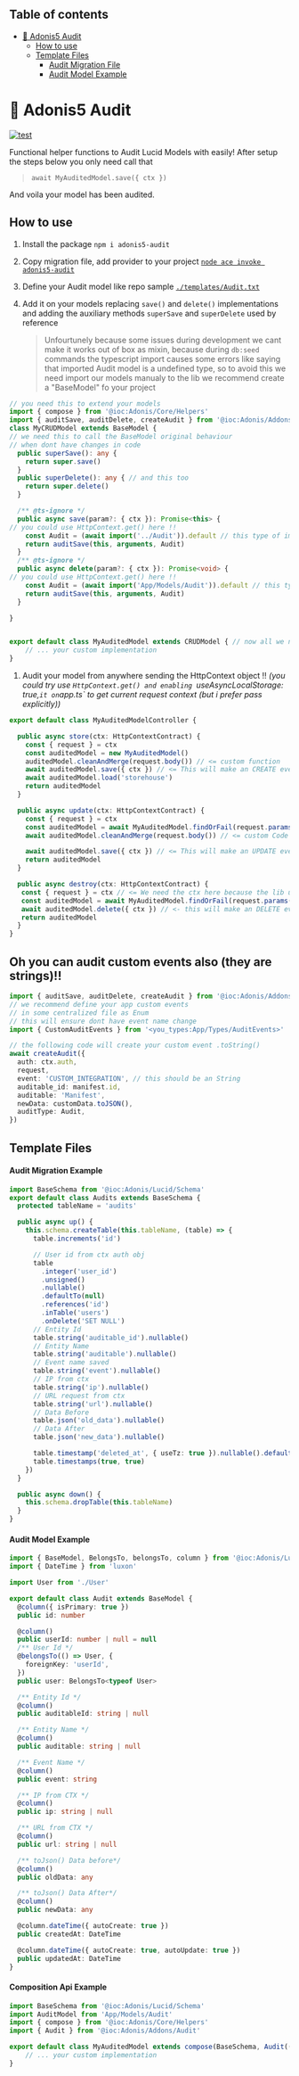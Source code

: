 ## Table of contents

- [🔖 Adonis5 Audit](#🔖-Adonis5-Audit)
  - [How to use](#How-to-use)
  - [Template Files](#Template-Files)
    - [Audit Migration File](#Audit-Migration-File)
    - [Audit Model Example](#Audit-Model-Example)

# 🔖 Adonis5 Audit
[![test](https://github.com/ks-labs/adonis5-audit/actions/workflows/test.yml/badge.svg)](https://github.com/ks-labs/adonis5-audit/actions/workflows/test.yml)

Functional helper functions to Audit Lucid Models with easily! After setup the steps below you only need call that 
> `await MyAuditedModel.save({ ctx })` 

And voila your model has been audited.

## How to use

1. Install the package `npm i adonis5-audit`
2. Copy migration file, add provider to your project [`node ace invoke adonis5-audit`](#Audit-Migration-File)
3. Define your Audit model like repo sample [`./templates/Audit.txt`](#Audit-Model-Example)
4. Add it on your models replacing `save()` and `delete()` implementations and adding the auxiliary methods `superSave` and `superDelete` used by reference

   > Unfourtunely because some issues during development we cant make it works out of box as mixin, because during `db:seed` commands the typescript import causes some errors like saying that imported Audit model is a undefined type, so to avoid this we need import our models manualy to the lib we recommend create a "BaseModel" fo your project
   >

```ts
// you need this to extend your models
import { compose } from '@ioc:Adonis/Core/Helpers'
import { auditSave, auditDelete, createAudit } from '@ioc:Adonis/Addons/Audit'
class MyCRUDModel extends BaseModel {
// we need this to call the BaseModel original behaviour
// when dont have changes in code
  public superSave(): any {
    return super.save()
  }
  public superDelete(): any { // and this too
    return super.delete()
  }

  /** @ts-ignore */
  public async save(param?: { ctx }): Promise<this> {
// you could use HttpContext.get() here !!
    const Audit = (await import('../Audit')).default // this type of import avoid weird behaviour
    return auditSave(this, arguments, Audit)
  }
  /** @ts-ignore */
  public async delete(param?: { ctx }): Promise<void> {
// you could use HttpContext.get() here !!
    const Audit = (await import('App/Models/Audit')).default // this type of import avoid weird behaviour
    return auditSave(this, arguments, Audit)
  }

}


export default class MyAuditedModel extends CRUDModel { // now all we need is inherit from CRUDModel in all our classes
    // ... your custom implementation
}
```

1. Audit your model from anywhere sending the HttpContext object !!
   _(you could try use `HttpContext.get() and enabling `useAsyncLocalStorage: true,`it on`app.ts`  to get current request context (but i prefer pass explicitly))_

```ts
export default class MyAuditedModelController {

  public async store(ctx: HttpContextContract) {
    const { request } = ctx
    const auditedModel = new MyAuditedModel()
    auditedModel.cleanAndMerge(request.body()) // <= custom function
    await auditedModel.save({ ctx }) // <= This will make an CREATE event entry on audits, since model was not saved before
    await auditedModel.load('storehouse')
    return auditedModel
  }

  public async update(ctx: HttpContextContract) {
    const { request } = ctx
    const auditedModel = await MyAuditedModel.findOrFail(request.params().id)
    await auditedModel.cleanAndMerge(request.body()) // <= custom Code ehehe

    await auditedModel.save({ ctx }) // <= This will make an UPDATE event entry on audits table
    return auditedModel
  }

  public async destroy(ctx: HttpContextContract) {
   const { request } = ctx // <= We need the ctx here because the lib use it to log IP Addresses, User and more !
   const auditedModel = await MyAuditedModel.findOrFail(request.params().id)
   await auditedModel.delete({ ctx }) // <- this will make an DELETE event entry on audits table
   return auditedModel
  }
}
```

## Oh you can audit custom events also (they are strings)!!

```ts
import { auditSave, auditDelete, createAudit } from '@ioc:Adonis/Addons/Audit'
// we recommend define your app custom events
// in some centralized file as Enum
// this will ensure dont have event name change
import { CustomAuditEvents } from '<you_types:App/Types/AuditEvents>'

// the following code will create your custom event .toString()
await createAudit({
  auth: ctx.auth,
  request,
  event: 'CUSTOM_INTEGRATION', // this should be an String
  auditable_id: manifest.id,
  auditable: 'Manifest',
  newData: customData.toJSON(),
  auditType: Audit,
})
```

## Template Files

#### Audit Migration Example

```ts
import BaseSchema from '@ioc:Adonis/Lucid/Schema'
export default class Audits extends BaseSchema {
  protected tableName = 'audits'

  public async up() {
    this.schema.createTable(this.tableName, (table) => {
      table.increments('id')

      // User id from ctx auth obj
      table
        .integer('user_id')
        .unsigned()
        .nullable()
        .defaultTo(null)
        .references('id')
        .inTable('users')
        .onDelete('SET NULL')
      // Entity Id
      table.string('auditable_id').nullable()
      // Entity Name
      table.string('auditable').nullable()
      // Event name saved
      table.string('event').nullable()
      // IP from ctx
      table.string('ip').nullable()
      // URL request from ctx
      table.string('url').nullable()
      // Data Before
      table.json('old_data').nullable()
      // Data After
      table.json('new_data').nullable()

      table.timestamp('deleted_at', { useTz: true }).nullable().defaultTo(null)
      table.timestamps(true, true)
    })
  }

  public async down() {
    this.schema.dropTable(this.tableName)
  }
}
```

#### Audit Model Example

```ts
import { BaseModel, BelongsTo, belongsTo, column } from '@ioc:Adonis/Lucid/Orm'
import { DateTime } from 'luxon'

import User from './User'

export default class Audit extends BaseModel {
  @column({ isPrimary: true })
  public id: number

  @column()
  public userId: number | null = null
  /** User Id */
  @belongsTo(() => User, {
    foreignKey: 'userId',
  })
  public user: BelongsTo<typeof User>

  /** Entity Id */
  @column()
  public auditableId: string | null

  /** Entity Name */
  @column()
  public auditable: string | null

  /** Event Name */
  @column()
  public event: string

  /** IP from CTX */
  @column()
  public ip: string | null

  /** URL from CTX */
  @column()
  public url: string | null

  /** toJson() Data before*/
  @column()
  public oldData: any

  /** toJson() Data After*/
  @column()
  public newData: any

  @column.dateTime({ autoCreate: true })
  public createdAt: DateTime

  @column.dateTime({ autoCreate: true, autoUpdate: true })
  public updatedAt: DateTime
}
```
#### Composition Api Example

```ts
import BaseSchema from '@ioc:Adonis/Lucid/Schema'
import AuditModel from 'App/Models/Audit'
import { compose } from '@ioc:Adonis/Core/Helpers'
import { Audit } from '@ioc:Adonis/Addons/Audit'

export default class MyAuditedModel extends compose(BaseSchema, Audit(() => AuditModel)) {
    // ... your custom implementation
}
```
